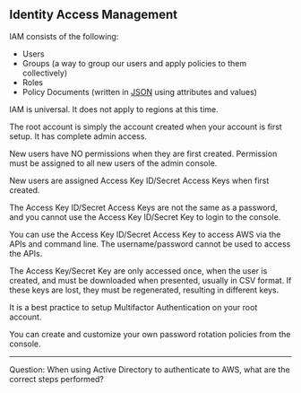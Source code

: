 ## Identity Access Management

IAM consists of the following:

 - Users
 - Groups (a way to group our users and apply policies to them
   collectively)
 - Roles
 - Policy Documents (written in [JSON](https://www.json.org/) using attributes and values)

IAM is universal. It does not apply to regions at this time.

The root account is simply the account created when your account is first setup. It has complete admin access.

New users have NO permissions when they are first created. Permission must be assigned to all new users of the admin console.

New users are assigned Access Key ID/Secret Access Keys when first created.

The Access Key ID/Secret Access Keys are not the same as a password, and you cannot use the Access Key ID/Secret Key to login to the console. 

You can use the Access Key ID/Secret Access Key to access AWS via the APIs and command line. The username/password cannot be used to access the APIs.

The Access Key/Secret Key are only accessed once, when the user is created, and must be downloaded when presented, usually in CSV format. If these keys are lost, they must be regenerated, resulting in different keys.

It is a best practice to setup Multifactor Authentication on your root account.

You can create and customize your own password rotation policies from the console.

---

Question: When using Active Directory to authenticate to AWS, what are the correct steps performed?


<!--stackedit_data:
eyJoaXN0b3J5IjpbLTUzNzk2ODcwMiwtMTI1OTAyOTg4NSwtMT
U2Mzc2NTg4MywxMjU3NDA0NTA5XX0=
-->